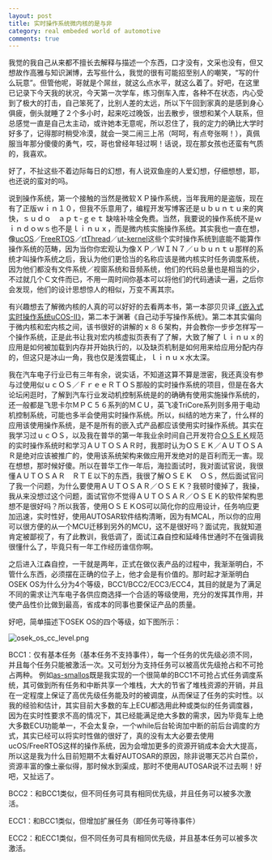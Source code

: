 ```yaml
---
layout: post
title: 实时操作系统微内核的是与非
category: real embeded world of automotive
comments: true
---
```


我觉的我自己从来都不擅长去解释与描述一个东西，口才没有，文采也没有，但又想故作高雅与知识渊博，去写些什么，我觉的很有可能招至别人的嘲笑，“写的什么玩意”。但管他呢，哥就是个屌丝，就这么点水平，就这么着了。好吧，在这里已记录下今天我的状况，今天第一次学车，练习倒车入库，各种不在状态，内心受到了极大的打击，自己笨死了，比别人差的太远，所以下午回到家真的是感到身心俱疲，倒头就睡了２个多小时，起来吃过晚饭，出去散步，很想和某个人联系，但总感觉一直是自己太主动，或许她本无意呢，所以忍住了，我的定力的确比大学时好多了，记得那时稍受冷漠，就会一哭二闹三上吊（呵呵，有点夸张啊！），真佩服当年那分傻傻的勇气，哎，哥也曾经年轻过啊！话说，现在那女孩也还蛮有气质的，我喜欢。

好了，不扯这些不着边际每日的幻想，有人说双鱼座的人爱幻想，仔细想想，耶，也还说的蛮对的吗。

说到操作系统，第一个接触的当然是微软ＸＰ操作系统，当年我用的是盗版，现在有了正版ｗｉｎ１０，但我不乐意用了，编程开发写博客还是ｕｂｕｎｔｕ来的爽快，ｓｕｄｏ　ａｐｔ-ｇｅｔ 缺啥补啥全免费。当然，我要说的操作系统不是ｗｉｎｄｏｗｓ也不是ｌｉｎｕｘ，而是微内核实施操作系统。其实我也一直在想，像[ucOS](https://www.micrium.com/)／[FreeRTOS](http://www.freertos.org/)／[rtThread](http://www.rt-thread.org/)／[ut-kernel](http://www.t-engine.org/)这些个实时操作系统到底能不能算作操作系统的范畴，因为当你你宏观认为像ＸＰ／ＷＩＮ７／ｕｂｕｎｔｕ那样的系统才叫操作系统之后，我认为他们更恰当的名称应该是微内核实时任务调度系统，因为他们都没有文件系统／视窗系统和音频系统，他们的代码总量也是相当的少，不过就几个Ｃ文件而已，不用一周时间你基本可以将他们的代码通读一遍，之后你会发现，他们的设计思想惊人的相似，万变不离其宗。

有兴趣想去了解微内核的人真的可以好好的去看两本书，第一本邵贝贝译[《嵌入式实时操作系统uCOS-II》](http://vdisk.weibo.com/s/iryrM3l9ybim)，第二本于渊著《自己动手写操作系统》。第二本其实偏向于微内核和宏内核之间，该书很好的讲解的ｘ８６架构，并会教你一步步怎样写一个操作系统，正是此书让我对宏内核虚拟页表有了了解，大致了解了ｌｉｎｕｘ的应用是如何被加载到内存并开始执行的，以及缺页机制是如何用来给应用分配内存的，但这只是冰山一角，我也仅是浅尝辄止，ｌｉｎｕｘ水太深。

我在汽车电子行业已有三年有余，说实话，不知道这算不算是泄密，我还真没有参与过使用似ｕｃＯＳ／ＦｒｅｅＲＴＯＳ那般的实时操作系统的项目，但是在各大论坛闲逛时，了解到汽车行业发动机控制系统是的的确确有使用实施操作系统的，还一般都是飞思卡尔ＭＰＣ５６系列的ＭＣＵ，英飞凌TriCore系列则多用于电动机控制系统，可能也多半会使用实时操作系统。所以，纠结的地方来了，什么样的应用该使用操作系统，是不是所有的嵌入式产品都应该使用实时操作系统。其实在我学习过ｕｃＯＳ，以及我在普华的第一年我业余时间自己开发符合[ＯＳＥＫ](portal.osek-vdx.org/files/pdf/specs/os223.pdf)规范的实时操作系统时和学习ＡＵＴＯＳＡＲ时，我那时认为ＯＳＥＫ／ＡＵＴＯＳＡＲ是绝对应该被推广的，使用该系统架构来做应用开发绝对的是百利而无一害。现在想想，那时候好傻。所以在普华工作一年后，海拉面试时，我对面试官说，我很懂ＡＵＴＯＳＡＲ　ＲＴＥ以下的东西，我很了解ＯＳＥＫ　ＯＳ，然后面试官问了我一个问题，为什么要使用ＡＵＴＯＳＡＲ／ＯＳＥＫ？我顿时傻掉了，我操，我从来没想过这个问题，面试官你不觉得ＡＵＴＯＳＡＲ／ＯＳＥＫ的软件架构思想不是很好吗？所以我答，使用ＯＳＥＫOS可以简化你的应用设计，任务响应更加迅速，实时性好，使用AUTOSAR软件结构清晰，因为有MCAL，所以你的应用可以很方便的从一个MCU迁移到另外的MCU，这不是很好吗？面试完，我就知道肯定被鄙视了，有了此教训，我低调了，面试江森自控和延峰伟世通时不在强调我很懂什么了，毕竟只有一年工作经历谁信你啊。

之后进入江森自控，一干就是两年，正式在做仪表产品的过程中，我渐渐明白，不管什么东西，必须摆在正确的位子上，他才会是有价值的。那时起才渐渐明白OSEK OS为什么分为4个等级，BCC1/BCC2/ECC3/ECC4，其目的就是为了满足不同的需求让汽车电子各供应商选择一个合适的等级使用，充分的发挥其作用，并使产品性价比做到最高，省成本的同事也要保证产品的质量。

好吧，简单描述下OSEK OS的四个等级，如下图所示：

![osek_os_cc_level.png](/as/images/rewoa/osek_os_cc_level.png)

BCC1：仅有基本任务（基本任务不支持事件），每一个任务的优先级必须不同，并且每个任务只能被激活一次。又可划分为支持任务可以被高优先级抢占和不可抢占两种。 例如[as-smallos](https://github.com/parai/as/tree/master/com/as.infrastructure/system/kernel/small)既是我实现的一个很简单的BCC1不可抢占式任务调度系统，其可做到所有任务和中断共享一个堆栈，大大的节省了堆栈资源的开销，并且在一定程度上保证了高优先级任务能及时的被调度，从而保证了任务的实时性。以我的经验和估计，其实目前大多数的车上ECU都选用此种或类似的任务调度器，因为在实时性要求不高的情况下，其已经能满足绝大多数的需求，因为毕竟车上绝大多数ECU功能单一，不会太复杂，一个while后台轮询加中断的前后台调度的方式，其实已经可以将实时性做的很好了，真的没有太大必要去使用ucOS/FreeRTOS这样的操作系统，因为会增加更多的资源开销成本会大大提高，所以这是我为什么目前短期不太看好AUTOSAR的原因，除非说哪天芯片白菜价，资源丰富的像土豪似得，那时候水到渠成，那时不使用AUTOSAR说不过去啊！好吧，又扯远了。

BCC2：和BCC1类似，但不同任务可具有相同优先级，并且任务可以被多次激活。

ECC1：和BCC1类似，但增加扩展任务（即任务可等待事件）

ECC2：和ECC1类似，但不同任务可具有相同优先级，并且基本任务可以被多次激活。




